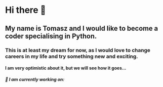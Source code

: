 # Hi there 👋

## My name is Tomasz and I would like to become a coder specialising in Python. 

### This is at least my dream for now, as I would love to change careers in my life and try something new and exciting.

#### I am very optimistic about it, but we will see how it goes...

##### 🔭 I am currently working on:

<!--
**t00mi/t00mi** is a ✨ _special_ ✨ repository because its `README.md` (this file) appears on your GitHub profile.

Here are some ideas to get you started:
- 🔭 I’m currently working on ...
- 🌱 I’m currently learning ...
- 👯 I’m looking to collaborate on ...
- 🤔 I’m looking for help with ...
- 💬 Ask me about ...
- 📫 How to reach me: ...
- 😄 Pronouns: ...
- ⚡ Fun fact: ...
-->
